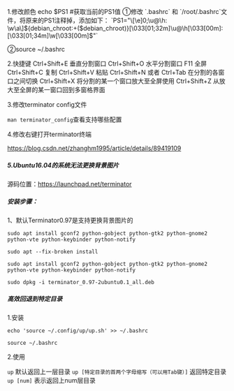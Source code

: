 1.修改颜色
echo $PS1   #获取当前的PS1值
①修改 `.bashrc` 和 `/root/.bashrc`文件，将原来的PS1注释掉，添加如下：
`PS1="\[\e]0;\u@\h: \w\a\]${debian_chroot:+($debian_chroot)}\[\033[01;32m\]\u@\h\[\033[00m\]:\[\033[01;34m\]\w\[\033[00m\]\$"`

②source  ~/.bashrc

2.快捷键
Ctrl+Shift+E 垂直分割窗口
Ctrl+Shift+O 水平分割窗口
F11 全屏
Ctrl+Shift+C 复制
Ctrl+Shift+V 粘贴
Ctrl+Shift+N 或者 Ctrl+Tab 在分割的各窗口之间切换
Ctrl+Shift+X 将分割的某一个窗口放大至全屏使用
Ctrl+Shift+Z 从放大至全屏的某一窗口回到多窗格界面

3.修改terminator config文件

`man terminator_config`查看支持哪些配置

4.修改右键打开terminator终端

https://blog.csdn.net/zhanghm1995/article/details/89419109

##### 5.Ubuntu16.04的系统无法更换背景图片
源码位置：https://launchpad.net/terminator
##### 安装步骤：

1、默认Terminator0.97是支持更换背景图片的

`sudo apt install gconf2 python-gobject python-gtk2 python-gnome2 python-vte python-keybinder python-notify`

`sudo apt --fix-broken install`

`sudo apt install gconf2 python-gobject python-gtk2 python-gnome2 python-vte python-keybinder python-notify`

`sudo dpkg -i terminator_0.97-2ubuntu0.1_all.deb`

##### 高效回退到特定目录
1.安装

`echo 'source ~/.config/up/up.sh' >> ~/.bashrc`

`source ~/.bashrc`

2.使用

`up`	默认返回上一层目录
`up [特定目录的首两个字母缩写（可以用Tab键）]`	返回特定目录
`up [num]`	表示返回上num层目录	


